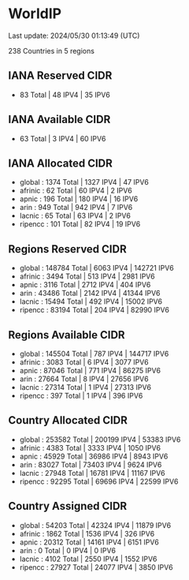 # WorldIP

Last update: 2024/05/30 01:13:49 (UTC)

238 Countries in 5 regions

## IANA Reserved CIDR

- 83 Total | 48 IPV4 | 35 IPV6

## IANA Available CIDR

- 63 Total | 3 IPV4 | 60 IPV6

## IANA Allocated CIDR

- global : 1374 Total | 1327 IPV4 | 47 IPV6
- afrinic : 62 Total | 60 IPV4 | 2 IPV6
- apnic : 196 Total | 180 IPV4 | 16 IPV6
- arin : 949 Total | 942 IPV4 | 7 IPV6
- lacnic : 65 Total | 63 IPV4 | 2 IPV6
- ripencc : 101 Total | 82 IPV4 | 19 IPV6

## Regions Reserved CIDR

- global : 148784 Total | 6063 IPV4 | 142721 IPV6
- afrinic : 3494 Total | 513 IPV4 | 2981 IPV6
- apnic : 3116 Total | 2712 IPV4 | 404 IPV6
- arin : 43486 Total | 2142 IPV4 | 41344 IPV6
- lacnic : 15494 Total | 492 IPV4 | 15002 IPV6
- ripencc : 83194 Total | 204 IPV4 | 82990 IPV6

## Regions Available CIDR

- global : 145504 Total | 787 IPV4 | 144717 IPV6
- afrinic : 3083 Total | 6 IPV4 | 3077 IPV6
- apnic : 87046 Total | 771 IPV4 | 86275 IPV6
- arin : 27664 Total | 8 IPV4 | 27656 IPV6
- lacnic : 27314 Total | 1 IPV4 | 27313 IPV6
- ripencc : 397 Total | 1 IPV4 | 396 IPV6

## Country Allocated CIDR

- global : 253582 Total | 200199 IPV4 | 53383 IPV6
- afrinic : 4383 Total | 3333 IPV4 | 1050 IPV6
- apnic : 45929 Total | 36986 IPV4 | 8943 IPV6
- arin : 83027 Total | 73403 IPV4 | 9624 IPV6
- lacnic : 27948 Total | 16781 IPV4 | 11167 IPV6
- ripencc : 92295 Total | 69696 IPV4 | 22599 IPV6

## Country Assigned CIDR

- global : 54203 Total | 42324 IPV4 | 11879 IPV6
- afrinic : 1862 Total | 1536 IPV4 | 326 IPV6
- apnic : 20312 Total | 14161 IPV4 | 6151 IPV6
- arin : 0 Total | 0 IPV4 | 0 IPV6
- lacnic : 4102 Total | 2550 IPV4 | 1552 IPV6
- ripencc : 27927 Total | 24077 IPV4 | 3850 IPV6
